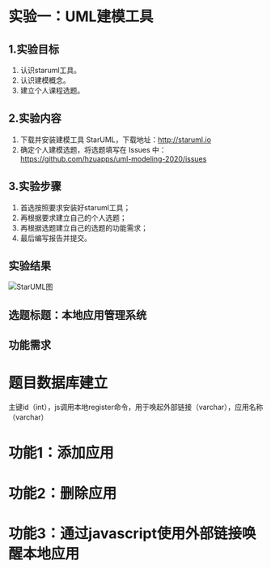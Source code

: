 # 实验一：UML建模工具

## 1.实验目标

1. 认识staruml工具。
2. 认识建模概念。
3. 建立个人课程选题。

## 2.实验内容

1. 下载并安装建模工具 StarUML，下载地址：http://staruml.io
2. 确定个人建模选题，将选题填写在 Issues 中：https://github.com/hzuapps/uml-modeling-2020/issues

## 3.实验步骤

1. 首选按照要求安装好staruml工具；
2. 再根据要求建立自己的个人选题；
3. 再根据选题建立自己的选题的功能需求；
4. 最后编写报告并提交。

## 实验结果

![StarUML图](./staUml.jpg)

## 选题标题：本地应用管理系统

## 功能需求

# 题目数据库建立

主键id（int），js调用本地register命令，用于唤起外部链接（varchar），应用名称（varchar）

# 功能1：添加应用

# 功能2：删除应用

# 功能3：通过javascript使用外部链接唤醒本地应用
